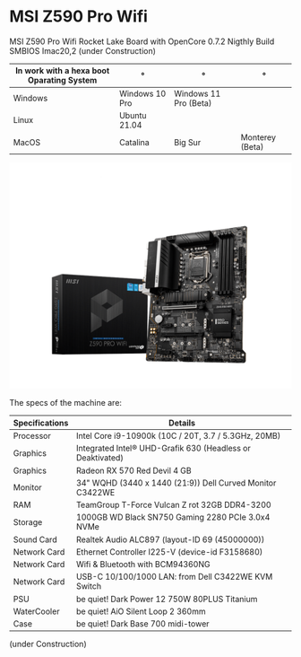 # MSI Z590 Pro Wifi
MSI Z590 Pro Wifi Rocket Lake Board with OpenCore 0.7.2 Nigthly Build SMBIOS Imac20,2 (under Construction)

In work with a hexa boot Oparating System  |°|°|°
------------- | ------------- | ------------- | -------------
Windows  | Windows 10 Pro  | Windows 11 Pro (Beta)  |  
Linux  | Ubuntu 21.04  |   |
MacOS  | Catalina  | Big Sur  | Monterey (Beta)

<img src="/Pictures/MSIZ590ProWifi.png" alt="My cool Hack"/>


The specs of the machine are:

Specifications  | Details
------------- | -------------
Processor  | Intel Core i9-10900k (10C / 20T, 3.7 / 5.3GHz, 20MB)
Graphics  | Integrated Intel® UHD-Grafik 630 (Headless or Deaktivated)
Graphics  | Radeon RX 570 Red Devil 4 GB
Monitor  | 34" WQHD (3440 x 1440 (21:9)) Dell Curved Monitor C3422WE
RAM  | TeamGroup T-Force Vulcan Z rot 32GB DDR4-3200
Storage  | 1000GB WD Black SN750 Gaming 2280 PCIe 3.0x4 NVMe
Sound Card  | Realtek Audio ALC897 (layout-ID 69 (45000000))
Network Card  | Ethernet Controller I225-V (device-id F3158680)
Network Card  | Wifi & Bluetooth with BCM94360NG
Network Card  | USB-C 10/100/1000 LAN: from Dell C3422WE KVM Switch
PSU  | be quiet! Dark Power 12 750W 80PLUS Titanium
WaterCooler  | be quiet! AiO Silent Loop 2 360mm
Case  | be quiet! Dark Base 700 midi-tower

(under Construction)
